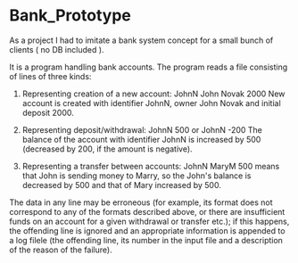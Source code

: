# Bank_Prototype

As a project I had to imitate a bank system concept for a small bunch of clients ( no DB included ). 


It is a program handling bank accounts. The program reads a file consisting of
lines of three kinds:

1. Representing creation of a new account:
	JohnN John Novak 2000
New account is created with identifier JohnN, owner John Novak and initial
deposit 2000.

2. Representing deposit/withdrawal:
	JohnN 500
or
	JohnN -200
The balance of the account with identifier JohnN is increased by 500 (decreased
by 200, if the amount is negative).

3. Representing a transfer between accounts:
	JohnN MaryM 500
means that John is sending money to Marry, so the John's balance is decreased
by 500 and that of Mary increased by 500.


The data in any line may be erroneous (for example, its format does not correspond
to any of the formats described above, or there are insufficient funds on an account for
a given withdrawal or transfer etc.); if this happens, the offending line is ignored and
an appropriate information is appended to a log filele (the offending line, its number
in the input file and a description of the reason of the failure).
